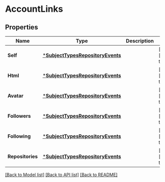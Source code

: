 # AccountLinks

## Properties
Name | Type | Description | Notes
------------ | ------------- | ------------- | -------------
**Self** | [***SubjectTypesRepositoryEvents**](subject_types_repository_events.md) |  | [optional] [default to null]
**Html** | [***SubjectTypesRepositoryEvents**](subject_types_repository_events.md) |  | [optional] [default to null]
**Avatar** | [***SubjectTypesRepositoryEvents**](subject_types_repository_events.md) |  | [optional] [default to null]
**Followers** | [***SubjectTypesRepositoryEvents**](subject_types_repository_events.md) |  | [optional] [default to null]
**Following** | [***SubjectTypesRepositoryEvents**](subject_types_repository_events.md) |  | [optional] [default to null]
**Repositories** | [***SubjectTypesRepositoryEvents**](subject_types_repository_events.md) |  | [optional] [default to null]

[[Back to Model list]](../README.md#documentation-for-models) [[Back to API list]](../README.md#documentation-for-api-endpoints) [[Back to README]](../README.md)


